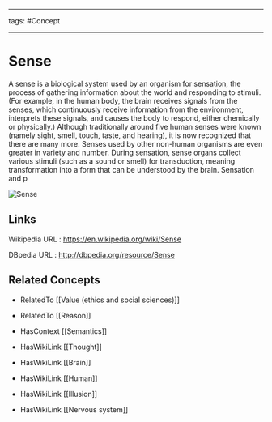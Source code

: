 




---

tags: #Concept

---
# Sense


A sense is a biological system used by an organism for sensation, the process of gathering information about the world and responding to stimuli. (For example, in the human body, the brain receives signals from the senses, which continuously receive information from the environment, interprets these signals, and causes the body to respond, either chemically or physically.) Although traditionally around five human senses were known (namely sight, smell, touch, taste, and hearing), it is now recognized that there are many more. Senses used by other non-human organisms are even greater in variety and number. During sensation, sense organs collect various stimuli (such as a sound or smell) for transduction, meaning transformation into a form that can be understood by the brain. Sensation and p

![Sense](http://commons.wikimedia.org/wiki/Special:FilePath/SensoryProcessing.png?width=300)


## Links


Wikipedia URL : https://en.wikipedia.org/wiki/Sense

DBpedia URL : http://dbpedia.org/resource/Sense


## Related Concepts


- RelatedTo [[Value (ethics and social sciences)]]

- RelatedTo [[Reason]]

- HasContext [[Semantics]]

- HasWikiLink [[Thought]]

- HasWikiLink [[Brain]]

- HasWikiLink [[Human]]

- HasWikiLink [[Illusion]]

- HasWikiLink [[Nervous system]]